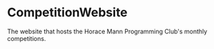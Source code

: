 # CompetitionWebsite
The website that hosts the Horace Mann Programming Club's monthly competitions. 
